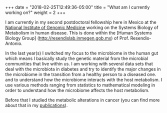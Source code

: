 +++
date = "2018-02-25T12:49:36-05:00"
title = "What am I currently working on?"
weight = 2
+++

I am currently in my second postdoctoral fellowship here in Mexico at the [National Institute
of Genomic Medicine](http://inmegen.gob.mx) working on the Systems Biology of
Metabolism in human disease. This is done within the [Human Systems Biology Group]
(http://resendislab.inmegen.gob.mx) of Prof. Resendis-Antonio.

In the last year(s) I switched my focus to the microbiome in the human gut which means
I basically study the genetic material from the microbial communities that live within us.
I am working with several data sets that deal with the microbiota in diabetes and try
to identify the major changes in the microbiome in the transition from a healthy person
to a diseased one. and to understand how the microbiome interacts with the host
metabolism. I use various methods ranging from statistics to mathematical
modeling in order to understand how the microbiome affects the host
metabolism.

Before that I studied the metabolic alterations in cancer (you can find more about that
in my [publications](/pubs)).
